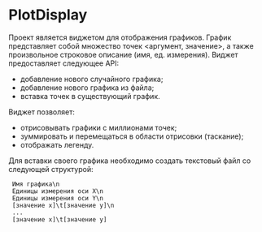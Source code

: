 # PlotDisplay
Проект является виджетом для отображения графиков. График представляет собой множество точек <аргумент, значение>, а также произвольное строковое описание (имя, ед. измерения).
Виджет предоставляет следующее API:
* добавление нового случайного графика;
* добавление нового графика из файла;
* вставка точек в существующий график.


Виджет позволяет:
* отрисовывать графики с миллионами точек;
* зуммировать и перемещаться в области отрисовки (таскание);
* отображать легенду.

Для вставки своего графика необходимо создать текстовый файл со следующей структурой:

     Имя графика\n
     Единицы измерения оси X\n
     Единицы измерения оси Y\n
     [значение x]\t[значение y]\n
     ...
     [значение x]\t[значение y]
